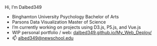  Hi, I’m Dalbed349
- Binghamton University Psychology Bachelor of Arts 
- Parsons Data Visualization Master of Science  
- I’m currently working on projects using D3.js, P5.js, and Vue.js
- WIP personal portfolio / web: [dalbed349.github.io/My_Web_Deploy/](https://dallasalberti.netlify.app/)
- 📫 	albed349@newschool.edu

<!---
Dalbed349/Dalbed349 is a ✨ special ✨ repository because its `README.md` (this file) appears on your GitHub profile.
You can click the Preview link to take a look at your changes.
--->
